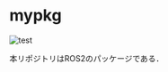 # mypkg

![test](https://github.com/Hinatt0415/mypkg/actions/workflows/test.yml/badge.svg)

本リポジトリはROS2のパッケージである．
